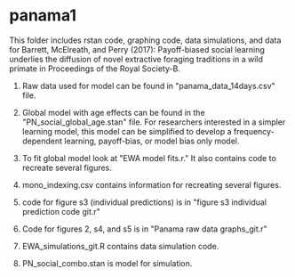 # panama1
This folder includes rstan code, graphing code, data simulations, and data for Barrett, McElreath, and Perry (2017): Payoff-biased social learning underlies the diffusion of novel extractive foraging traditions in a wild primate in Proceedings of the Royal Society-B.

1) Raw data used for model can be found in "panama_data_14days.csv" file. 

2) Global model with age effects can be found in the "PN_social_global_age.stan" file. For researchers interested in a simpler learning model, this model can be simplified to develop a frequency-dependent learning, payoff-bias, or model bias only model.

3) To fit global model look at "EWA model fits.r." It also contains code to recreate several figures.

4) mono_indexing.csv contains information for recreating several figures.

5) code for figure s3 (individual predictions) is in "figure s3 individual prediction code git.r" 

6) Code for figures 2, s4, and s5 is in "Panama raw data graphs_git.r"

7) EWA_simulations_git.R contains data simulation code. 

8) PN_social_combo.stan is model for simulation.
